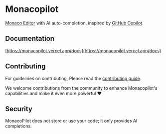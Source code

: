 # Monacopilot

[Monaco Editor](https://microsoft.github.io/monaco-editor/) with AI auto-completion, inspired by [GitHub Copilot](https://github.com/features/copilot/).

## Documentation

[https://monacopilot.vercel.app/docs](https://monacopilot.vercel.app/docs)

## Contributing

For guidelines on contributing, Please read the [contributing guide](https://github.com/arshad-yaseen/monacopilot/blob/main/CONTRIBUTING.md).

We welcome contributions from the community to enhance Monacopilot's capabilities and make it even more powerful ❤️

## Security

MonacoPilot does not store or use your code; it only provides AI completions.
